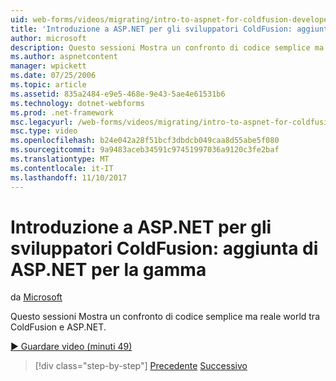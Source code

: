 ```yaml
---
uid: web-forms/videos/migrating/intro-to-aspnet-for-coldfusion-developers-adding-aspnet-to-your-repertoire
title: 'Introduzione a ASP.NET per gli sviluppatori ColdFusion: aggiunta di ASP.NET per la gamma | Documenti Microsoft'
author: microsoft
description: Questo sessioni Mostra un confronto di codice semplice ma reale world tra ColdFusion e ASP.NET.
ms.author: aspnetcontent
manager: wpickett
ms.date: 07/25/2006
ms.topic: article
ms.assetid: 835a2484-e9e5-468e-9e43-5ae4e61531b6
ms.technology: dotnet-webforms
ms.prod: .net-framework
msc.legacyurl: /web-forms/videos/migrating/intro-to-aspnet-for-coldfusion-developers-adding-aspnet-to-your-repertoire
msc.type: video
ms.openlocfilehash: b24e042a28f51bcf3dbdcb049caa8d55abe5f080
ms.sourcegitcommit: 9a9483aceb34591c97451997036a9120c3fe2baf
ms.translationtype: MT
ms.contentlocale: it-IT
ms.lasthandoff: 11/10/2017
---
```

<a name="intro-to-aspnet-for-coldfusion-developers-adding-aspnet-to-your-repertoire"></a>Introduzione a ASP.NET per gli sviluppatori ColdFusion: aggiunta di ASP.NET per la gamma
====================
da [Microsoft](https://github.com/microsoft)

Questo sessioni Mostra un confronto di codice semplice ma reale world tra ColdFusion e ASP.NET.

[&#9654; Guardare video (minuti 49)](https://channel9.msdn.com/Blogs/ASP-NET-Site-Videos/intro-to-aspnet-for-coldfusion-developers-adding-aspnet-to-your-repertoire)

>[!div class="step-by-step"]
[Precedente](intro-to-aspnet-for-jsp-developers-building-applications.md)
[Successivo](introduction-to-aspnet-for-coldfusion-developers-building-an-aspnet-application.md)
